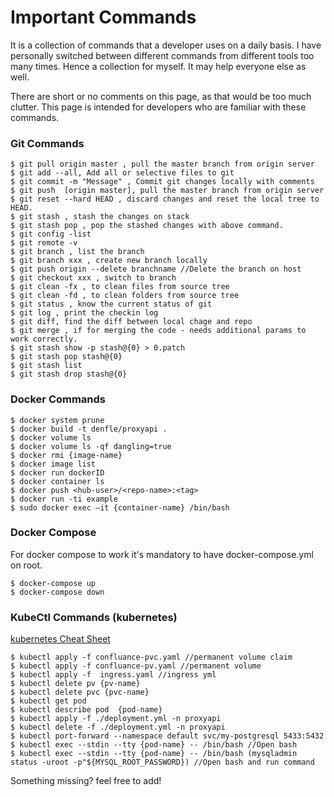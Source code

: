 # Important Commands
It is a collection of commands that a developer uses on a daily basis. I have personally switched between different commands from different tools too many times.
Hence a collection for myself. It may help everyone else as well.

There are short or no comments on this page, as that would be too much clutter. This page is intended for developers who are familiar with these commands.


### Git Commands

```git
$ git pull origin master , pull the master branch from origin server
$ git add --all, Add all or selective files to git
$ git commit -m "Message" , Commit git changes locally with comments
$ git push  [origin master], pull the master branch from origin server
$ git reset --hard HEAD , discard changes and reset the local tree to HEAD.
$ git stash , stash the changes on stack
$ git stash pop , pop the stashed changes with above command.
$ git config -list
$ git remote -v 
$ git branch , list the branch
$ git branch xxx , create new branch locally
$ git push origin --delete branchname //Delete the branch on host
$ git checkout xxx , switch to branch
$ git clean -fx , to clean files from source tree
$ git clean -fd , to clean folders from source tree
$ git status , know the current status of git
$ git log , print the checkin log
$ git diff, find the diff between local chage and repo
$ git merge , if for merging the code - needs additional params to work correctly.
$ git stash show -p stash@{0} > 0.patch
$ git stash pop stash@{0}
$ git stash list
$ git stash drop stash@{0} 
```
### Docker Commands

```
$ docker system prune
$ docker build -t denfle/proxyapi .
$ docker volume ls
$ docker volume ls -qf dangling=true
$ docker rmi {image-name}
$ docker image list
$ docker run dockerID
$ docker container ls
$ docker push <hub-user>/<repo-name>:<tag>
$ docker run -ti example
$ sudo docker exec –it {container-name} /bin/bash
```
### Docker Compose
For docker compose to work it's mandatory to have docker-compose.yml on root.

```
$ docker-compose up
$ docker-compose down
```

### KubeCtl Commands (kubernetes)

[kubernetes Cheat Sheet](https://kubernetes.io/docs/reference/kubectl/cheatsheet/)

```
$ kubectl apply -f confluance-pvc.yaml //permanent volume claim
$ kubectl apply -f confluance-pv.yaml //permanent volume
$ kubectl apply -f  ingress.yaml //ingress yml
$ kubectl delete pv {pv-name}
$ kubectl delete pvc {pvc-name}
$ kubectl get pod
$ kubectl describe pod  {pod-name}
$ kubectl apply -f ./deployment.yml -n proxyapi
$ kubectl delete -f ./deployment.yml -n proxyapi
$ kubectl port-forward --namespace default svc/my-postgresql 5433:5432
$ kubectl exec --stdin --tty {pod-name} -- /bin/bash //Open bash
$ kubectl exec --stdin --tty {pod-name} -- /bin/bash (mysqladmin status -uroot -p"${MYSQL_ROOT_PASSWORD}) //Open bash and run command
```
Something missing? feel free to add!
